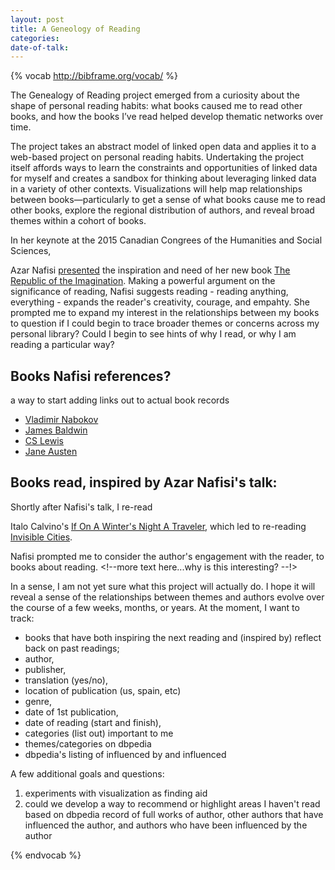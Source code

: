 ```yaml
---
layout: post
title: A Geneology of Reading
categories:
date-of-talk:
---
```


{% vocab http://bibframe.org/vocab/ %}


The Genealogy of Reading project emerged from a curiosity about the
shape of personal reading habits: what books caused me to read other
books, and how the books I’ve read helped develop thematic networks
over time.

The project takes an abstract model of linked open data and applies it
to a web-based project on personal reading habits. Undertaking the
project itself affords ways to learn the constraints and opportunities
of linked data for myself and creates a sandbox for thinking about
leveraging linked data in a variety of other contexts. Visualizations
will help map relationships between books—particularly to get a sense
of what books cause me to read other books, explore the regional
distribution of authors, and reveal broad themes within a cohort of
books.

In her keynote at the 2015 Canadian Congrees of the Humanities and
Social Sciences, <div
resource="http://dbpedia.org/resource/Azar_Nafisi"
typeof="Person">Azar Nafisi <a
href="http://congress2015.ca/program/events/nafisi">presented</a> the
inspiration and need of her new book <a
href="http://www.worldcat.org/oclc/885983017" typeof="Text"
property="creator">The Republic of the Imagination</a>. Making a
powerful argument on the significance of reading, Nafisi suggests
reading - reading anything, everything - expands the reader's
creativity, courage, and empahty. She prompted me to expand my
interest in the relationships between my books to question if I could
begin to trace broader themes or concerns across my personal library?
Could I begin to see hints of why I read, or why I am reading a
particular way?


## Books Nafisi references?

a way to start adding links out to actual book records

* <a href="http://dbpedia.org/resource/Vladimir_Nabokov"
  typeof="Person" property="referenced">Vladimir Nabokov</a>
*  <a href="http://dbpedia.org/resource/James_Baldwin" typeof="Person"
   property="referenced">James Baldwin</a>
* <a href="http://dbpedia.org/resource/C._S._Lewis" typeof="Person"
  property="referenced">CS Lewis</a>
* <a href="http://dbpedia.org/resource/Jane_Austen" typeof="Person"
  property="referenced">Jane Austen</a>

## Books read, inspired by Azar Nafisi's talk:

Shortly after Nafisi's talk, I re-read <div
resource="http://dbpedia.org/resource/Italo_Calvino"
typeof="Person">Italo Calvino's <a
href="http://www.worldcat.org/oclc/7197128" typeof="Text"
property="creator">If On A Winter's Night A Traveler</a>, which led to
re-reading <a href ="http://uva.worldcat.org/oclc/3380425"
typeof="Text" property="creator">Invisible Cities</a>.

Nafisi prompted me to consider the author's engagement with the
reader, to books about reading. <!--more text here...why is this
interesting? --!>

</div>

In a sense, I am not yet sure what this project will actually do. I
hope it will reveal a sense of the relationships between themes and
authors evolve over the course of a few weeks, months, or years. At
the moment, I want to track:

* books that have both inspiring the next reading and (inspired by)
reflect back on past readings;
* author,
* publisher,
* translation (yes/no),
* location of publication (us, spain, etc)
* genre,
* date of 1st publication,
* date of reading (start and finish),
* categories (list out) important to me
* themes/categories on dbpedia
* dbpedia's listing of influenced by and influenced

A few additional goals and questions:

1. experiments with visualization as finding aid
2. could we develop a way to recommend or highlight areas I haven't
   read based on dbpedia record of full works of author, other authors
   that have influenced the author, and authors who have been
   influenced by the author

{% endvocab %}
